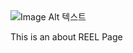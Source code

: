 <img data-action="zoom" src="http://reel.hansung.ac.kr/reel/img/maintop.png" alt="Image Alt 텍스트">

This is an about REEL Page 
